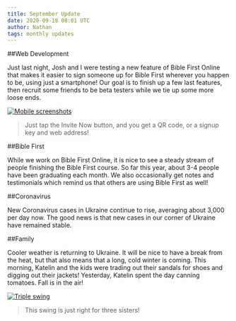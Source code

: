 ```yaml
---
title: September Update
date: 2020-09-18 08:01 UTC
author: Nathan
tags: monthly updates
---
```


##Web Development

Just last night, Josh and I were testing a new feature of Bible First Online that makes it easier to sign someone up for Bible First wherever you happen to be, using just a smartphone! Our goal is to finish up a few last features, then recruit some friends to be beta testers while we tie up some more loose ends.

[![Mobile screenshots](images/2020/9-signup-400w.png)](https://f000.backblazeb2.com/file/daysinukraine/images/2020/9-signup.png)

> Just tap the Invite Now button, and you get a QR code, or a signup key and web address!

##Bible First

While we work on Bible First Online, it is nice to see a steady stream of people finishing the Bible First course. So far this year, about 3-4 people have been graduating each month. We also occasionally get notes and testimonials which remind us that others are using Bible First as well!

##Coronavirus

New Coronavirus cases in Ukraine continue to rise, averaging about 3,000 per day now. The good news is that new cases in our corner of Ukraine have remained stable.

##Family

Cooler weather is returning to Ukraine. It will be nice to have a break from the heat, but that also means that a long, cold winter is coming. This morning, Katelin and the kids were trading out their sandals for shoes and digging out their jackets! Yesterday, Katelin spent the day canning tomatoes. Fall is in the air!

[![Triple swing](images/2020/9-swing-400w.jpg)](https://f000.backblazeb2.com/file/daysinukraine/images/2020/9-swing.jpg)

> This swing is just right for three sisters!
